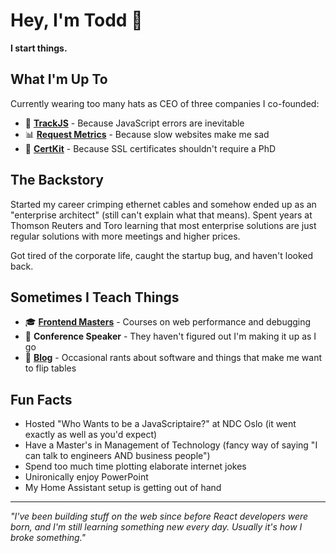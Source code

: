 # Hey, I'm Todd 👋

**I start things.**

## What I'm Up To

Currently wearing too many hats as CEO of three companies I co-founded:

- 🐛 **[TrackJS](https://trackjs.com/)** - Because JavaScript errors are inevitable
- 📊 **[Request Metrics](https://requestmetrics.com/)** - Because slow websites make me sad  
- 🔐 **[CertKit](https://www.certkit.io/)** - Because SSL certificates shouldn't require a PhD

## The Backstory

Started my career crimping ethernet cables and somehow ended up as an "enterprise architect" (still can't explain what that means). Spent years at Thomson Reuters and Toro learning that most enterprise solutions are just regular solutions with more meetings and higher prices.

Got tired of the corporate life, caught the startup bug, and haven't looked back.

## Sometimes I Teach Things

- 🎓 **[Frontend Masters](https://frontendmasters.com/teachers/todd-gardner/)** - Courses on web performance and debugging
- 🎤 **Conference Speaker** - They haven't figured out I'm making it up as I go
- 📝 **[Blog](https://www.toddhgardner.com/)** - Occasional rants about software and things that make me want to flip tables

## Fun Facts

- Hosted "Who Wants to be a JavaScriptaire?" at NDC Oslo (it went exactly as well as you'd expect)
- Have a Master's in Management of Technology (fancy way of saying "I can talk to engineers AND business people")
- Spend too much time plotting elaborate internet jokes
- Unironically enjoy PowerPoint
- My Home Assistant setup is getting out of hand

---

*"I've been building stuff on the web since before React developers were born, and I'm still learning something new every day. Usually it's how I broke something."*

